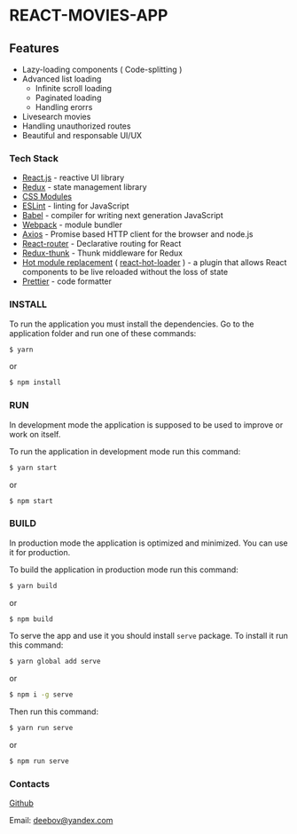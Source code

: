 # REACT-MOVIES-APP

## Features

- Lazy-loading components ( Code-splitting )
- Advanced list loading
  - Infinite scroll loading
  - Paginated loading
  - Handling erorrs
- Livesearch movies
- Handling unauthorized routes
- Beautiful and responsable UI/UX

### Tech Stack

- [React.js](https://reactjs.org/) - reactive UI library
- [Redux](https://redux.js.org/) - state management library
- [CSS Modules](https://github.com/css-modules/webpack-demo)
- [ESLint](https://eslint.org/) - linting for JavaScript
- [Babel](https://babeljs.io/) - compiler for writing next generation JavaScript
- [Webpack](https://webpack.js.org/) - module bundler
- [Axios](https://github.com/axios/axios) - Promise based HTTP client for the browser and node.js
- [React-router](https://github.com/ReactTraining/react-router) - Declarative routing for React
- [Redux-thunk](https://github.com/reduxjs/redux-thunk) - Thunk middleware for Redux
- [Hot module replacement](https://webpack.js.org/concepts/hot-module-replacement/) ( [react-hot-loader](https://github.com/gaearon/react-hot-loader) ) - a plugin that allows React components to be live reloaded without the loss of state
- [Prettier](https://prettier.io/) - code formatter

### INSTALL

To run the application you must install the dependencies. Go to the application folder and run one of these commands:

```sh
$ yarn
```

or

```sh
$ npm install
```

### RUN

In development mode the application is supposed to be used to improve or work on itself.

To run the application in development mode run this command:

```sh
$ yarn start
```

or

```sh
$ npm start
```

### BUILD

In production mode the application is optimized and minimized. You can use it for production.

To build the application in production mode run this command:

```sh
$ yarn build
```

or

```sh
$ npm build
```

To serve the app and use it you should install `serve` package. To install it run this command:

```sh
$ yarn global add serve
```

or

```sh
$ npm i -g serve
```

Then run this command:

```sh
$ yarn run serve
```

or

```sh
$ npm run serve
```


### Contacts

[Github](https://github.com/deebov)

Email: deebov@yandex.com

